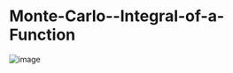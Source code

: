 # Monte-Carlo--Integral-of-a-Function

![image](https://user-images.githubusercontent.com/130666521/232243671-630f12bd-a903-4f47-bf1c-bfb935bba278.png)
